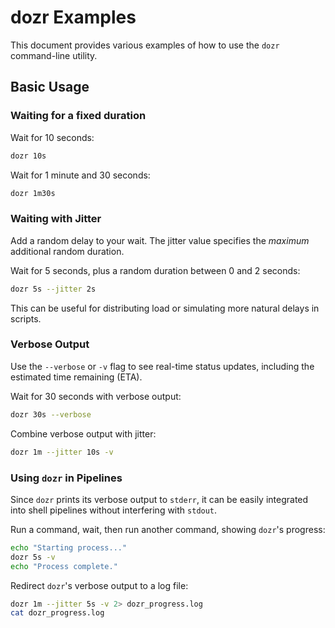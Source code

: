# dozr Examples

This document provides various examples of how to use the `dozr` command-line utility.

## Basic Usage

### Waiting for a fixed duration

Wait for 10 seconds:

```bash
dozr 10s
```

Wait for 1 minute and 30 seconds:

```bash
dozr 1m30s
```

### Waiting with Jitter

Add a random delay to your wait. The jitter value specifies the *maximum* additional random duration.

Wait for 5 seconds, plus a random duration between 0 and 2 seconds:

```bash
dozr 5s --jitter 2s
```

This can be useful for distributing load or simulating more natural delays in scripts.

### Verbose Output

Use the `--verbose` or `-v` flag to see real-time status updates, including the estimated time remaining (ETA).

Wait for 30 seconds with verbose output:

```bash
dozr 30s --verbose
```

Combine verbose output with jitter:

```bash
dozr 1m --jitter 10s -v
```

### Using `dozr` in Pipelines

Since `dozr` prints its verbose output to `stderr`, it can be easily integrated into shell pipelines without interfering with `stdout`.

Run a command, wait, then run another command, showing `dozr`'s progress:

```bash
echo "Starting process..."
dozr 5s -v
echo "Process complete."
```

Redirect `dozr`'s verbose output to a log file:

```bash
dozr 1m --jitter 5s -v 2> dozr_progress.log
cat dozr_progress.log
```